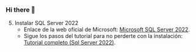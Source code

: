 ### Hi there 👋

5. Instalar SQL Server 2022
    * Enlace de la web oficial de Microsoft:
        [Microsoft SQL Server 2022](https://www.microsoft.com/es-es/sql-server/sql-server-downloads/ "Web Oficial").
    * Sigue los pasos del tutorial para no perderte con la instalación:
        [Tutorial completo (Sql Server 2022)](https://www.youtube.com/watch?v=OV4qorEOkJc/).
  
<!--
**Wilfredo-Baca/Wilfredo-Baca** is a ✨ _special_ ✨ repository because its `README.md` (this file) appears on your GitHub profile.

Here are some ideas to get you started:

- 🔭 I’m currently working on ...
- 🌱 I’m currently learning ...
- 👯 I’m looking to collaborate on ...
- 🤔 I’m looking for help with ...
- 💬 Ask me about ...
- 📫 How to reach me: ...
- 😄 Pronouns: ...
- ⚡ Fun fact: ...
-->
